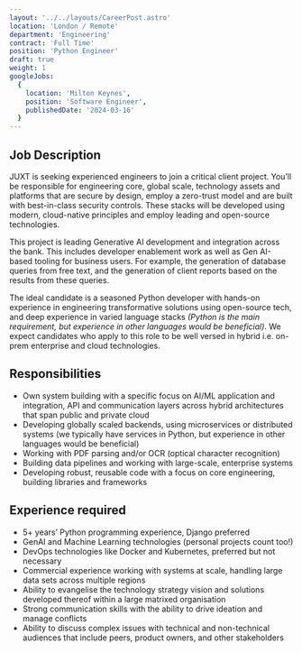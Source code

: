 ```yaml
---
layout: '../../layouts/CareerPost.astro'
location: 'London / Remote'
department: 'Engineering'
contract: 'Full Time'
position: 'Python Engineer'
draft: true
weight: 1
googleJobs:
  {
    location: 'Milton Keynes',
    position: 'Software Engineer',
    publishedDate: '2024-03-16'
  }
---
```


## Job Description

JUXT is seeking experienced engineers to join a critical client project. You’ll be responsible for engineering core, global scale, technology assets and platforms that are secure by design, employ a zero-trust model and are built with best-in-class security controls. These stacks will be developed using modern, cloud-native principles and employ leading and open-source technologies.

This project is leading Generative AI development and integration across the bank. This includes developer enablement work as well as Gen AI-based tooling for business users. For example, the generation of database queries from free text, and the generation of client reports based on the results from these queries.

The ideal candidate is a seasoned Python developer with hands-on experience in engineering transformative solutions using open-source tech, and deep experience in varied language stacks _(Python is the main requirement, but experience in other languages would be beneficial)_. We expect candidates who apply to this role to be well versed in hybrid i.e. on-prem enterprise and cloud technologies.

## Responsibilities

- Own system building with a specific focus on AI/ML application and integration, API and communication layers across hybrid architectures that span public and private cloud
- Developing globally scaled backends, using microservices or distributed systems (we typically have services in Python, but experience in other languages would be beneficial)
- Working with PDF parsing and/or OCR (optical character recognition)
- Building data pipelines and working with large-scale, enterprise systems
- Developing robust, reusable code with a focus on core engineering, building
  libraries and frameworks

## Experience required

- 5+ years’ Python programming experience, Django preferred
- GenAI and Machine Learning technologies (personal projects count too!)
- DevOps technologies like Docker and Kubernetes, preferred but not necessary
- Commercial experience working with systems at scale, handling large data sets across multiple regions
- Ability to evangelise the technology strategy vision and solutions developed thereof within a large matrixed organisation
- Strong communication skills with the ability to drive ideation and manage conflicts
- Ability to discuss complex issues with technical and non-technical audiences that include peers, product owners, and other stakeholders
